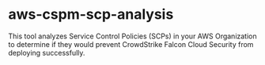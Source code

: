 # aws-cspm-scp-analysis
This tool analyzes Service Control Policies (SCPs) in your AWS Organization to determine if they would prevent CrowdStrike Falcon Cloud Security from deploying successfully.
